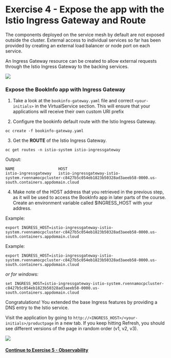 # Exercise 4 - Expose the app with the Istio Ingress Gateway and Route

The components deployed on the service mesh by default are not exposed outside the cluster. External access to individual services so far has been provided by creating an external load balancer or node port on each service.

An Ingress Gateway resource can be created to allow external requests through the Istio Ingress Gateway to the backing services.

![](../README_images/withistio.svg)

### Expose the BookInfo app with Ingress Gateway
1. Take a look at the `bookinfo-gateway.yaml` file and correct `<your-initials>` in the VirtualService section. This will ensure that your applications will receive their own custom URI prefix

2. Configure the bookinfo default route with the Istio Ingress Gateway. 

```shell
oc create -f bookinfo-gateway.yaml
```

3. Get the **ROUTE** of the Istio Ingress Gateway.

```shell
oc get routes -n istio-system istio-ingressgateway
```

Output:

```shell
NAME                   HOST
istio-ingressgateway   istio-ingressgateway-istio-system.rvennamocpcluster-c8427b5c054eb1823b50328ad3aeeb58-0000.us-south.containers.appdomain.cloud
```

4. Make note of the HOST address that you retrieved in the previous step, as it will be used to access the BookInfo app in later parts of the course. Create an environment variable called $INGRESS_HOST with your address.

Example:
```
export INGRESS_HOST=istio-ingressgateway-istio-system.rvennamocpcluster-c8427b5c054eb1823b50328ad3aeeb58-0000.us-south.containers.appdomain.cloud
```

Example:
```
export INGRESS_HOST=istio-ingressgateway-istio-system.rvennamocpcluster-c8427b5c054eb1823b50328ad3aeeb58-0000.us-south.containers.appdomain.cloud
```

_or for windows:_
```
set INGRESS_HOST=istio-ingressgateway-istio-system.rvennamocpcluster-c8427b5c054eb1823b50328ad3aeeb58-0000.us-south.containers.appdomain.cloud
```

Congratulations! You extended the base Ingress features by providing a DNS entry to the Istio service.

Visit the application by going to `http://<INGRESS_HOST>/<your-initials>/productpage` in a new tab. If you keep hitting Refresh, you should see different versions of the page in random order (v1, v2, v3).

![](../README_images/bookinfo.png)

#### [Continue to Exercise 5 - Observability](../exercise-5/README.md)
